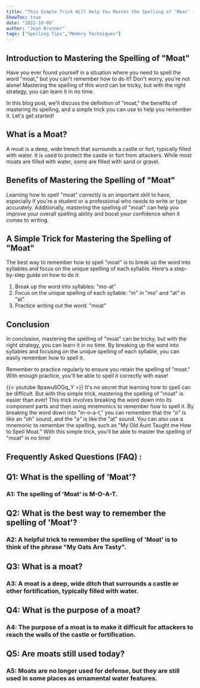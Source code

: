 ```yaml
---
title: "This Simple Trick Will Help You Master the Spelling of 'Moat' in No Time!"
ShowToc: true 
date: "2022-10-09"
author: "Jean Brunner" 
tags: ["Spelling Tips","Memory Techniques"]
---
```

## Introduction to Mastering the Spelling of "Moat"

Have you ever found yourself in a situation where you need to spell the word "moat," but you can't remember how to do it? Don't worry, you're not alone! Mastering the spelling of this word can be tricky, but with the right strategy, you can learn it in no time. 

In this blog post, we'll discuss the definition of "moat," the benefits of mastering its spelling, and a simple trick you can use to help you remember it. Let's get started!

## What is a Moat?

A moat is a deep, wide trench that surrounds a castle or fort, typically filled with water. It is used to protect the castle or fort from attackers. While most moats are filled with water, some are filled with sand or gravel.

## Benefits of Mastering the Spelling of "Moat"

Learning how to spell "moat" correctly is an important skill to have, especially if you're a student or a professional who needs to write or type accurately. Additionally, mastering the spelling of "moat" can help you improve your overall spelling ability and boost your confidence when it comes to writing.

## A Simple Trick for Mastering the Spelling of "Moat"

The best way to remember how to spell "moat" is to break up the word into syllables and focus on the unique spelling of each syllable. Here's a step-by-step guide on how to do it:

1. Break up the word into syllables: "mo-at"
2. Focus on the unique spelling of each syllable: "m" in "mo" and "at" in "at"
3. Practice writing out the word: "moat"

## Conclusion

In conclusion, mastering the spelling of "moat" can be tricky, but with the right strategy, you can learn it in no time. By breaking up the word into syllables and focusing on the unique spelling of each syllable, you can easily remember how to spell it. 

Remember to practice regularly to ensure you retain the spelling of "moat." With enough practice, you'll be able to spell it correctly with ease!

{{< youtube 9pawu6OGq_Y >}} 
It's no secret that learning how to spell can be difficult. But with this simple trick, mastering the spelling of "moat" is easier than ever! This trick involves breaking the word down into its component parts and then using mnemonics to remember how to spell it. By breaking the word down into "m-o-a-t," you can remember that the "o" is like an "oh" sound, and the "a" is like the "at" sound. You can also use a mnemonic to remember the spelling, such as "My Old Aunt Taught me How to Spell Moat." With this simple trick, you'll be able to master the spelling of "moat" in no time!

## Frequently Asked Questions (FAQ) :
<h2>Q1: What is the spelling of 'Moat'?</h2>

<h3>A1: The spelling of 'Moat' is M-O-A-T.</h3>

<h2>Q2: What is the best way to remember the spelling of 'Moat'?</h2>

<h3>A2: A helpful trick to remember the spelling of 'Moat' is to think of the phrase "My Oats Are Tasty".</h3>

<h2>Q3: What is a moat?</h2>

<h3>A3: A moat is a deep, wide ditch that surrounds a castle or other fortification, typically filled with water.</h3>

<h2>Q4: What is the purpose of a moat?</h2>

<h3>A4: The purpose of a moat is to make it difficult for attackers to reach the walls of the castle or fortification.</h3>

<h2>Q5: Are moats still used today?</h2>

<h3>A5: Moats are no longer used for defense, but they are still used in some places as ornamental water features.</h3>





